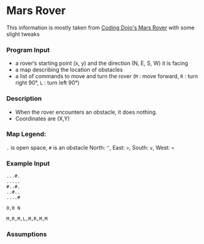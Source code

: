 # Mars Rover

This information is mostly taken from [Coding Dojo's Mars Rover](https://codingdojo.org/kata/mars-rover/) with some slight tweaks  

### Program Input
* a rover‘s starting point (x, y) and the direction (N, E, S, W) it is facing
* a map describing the location of obstacles
* a list of commands to move and turn the rover (`M` : move forward, `R` : turn right 90°, `L`️ : turn left 90°)

### Description
* When the rover encounters an obstacle, it does nothing.
* Coordinates are (X,Y)

### Map Legend:  
`.` is open space, `#` is an obstacle
North: `^`, East: `>`, South: `v`, West: `<`

### Example Input
```
...#.
.....  
#..#.  
..#..  
....#

0,0 N

M,R,M,L,M,R,M,M
```

### Assumptions
